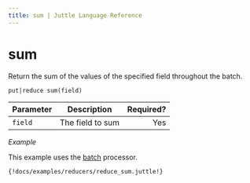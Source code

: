 ```yaml
---
title: sum | Juttle Language Reference
---
```


sum 
===

Return the sum of the values of the specified field throughout the
batch.

``` 
put|reduce sum(field)
```

Parameter  | Description   |  Required?
---------- | ------------- | ---------:
`field`    | The field to sum  | Yes

_Example_

This example uses the
[batch](../processors/batch.md)
processor.

```
{!docs/examples/reducers/reduce_sum.juttle!}
```

